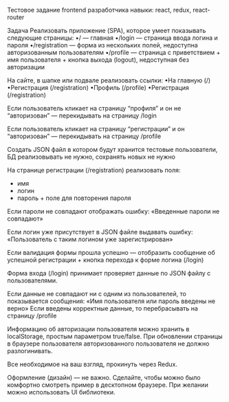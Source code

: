 Тестовое задание frontend разработчика
навыки: react, redux, react-router

Задача
Реализовать приложение (SPA), которое умеет показывать следующие страницы:
•/ — главная
•/login — страница ввода логина и пароля
•/registration — форма из нескольких полей, недоступна авторизованным пользователям
•/profile — страница с приветствием + имя пользователя + кнопка выхода (logout), недоступная без авторизации

На сайте, в шапке или подвале реализовать ссылки:
•На главную (/)
•Регистрация (/registration)
•Профиль (/profile)
•Регистрация (/registration)

Если пользователь кликает на страницу “профиля” и он не “авторизован” — перекидывать на страницу /login

Если пользователь кликает на страницу “регистрации” и он “авторизован” — перекидывать на страницу /profile

Создать JSON файл в котором будут хранится тестовые пользователи, БД реализовывать не нужно, сохранять новых не нужно

На странице регистрации (/registration) реализовать поля:

- имя
- логин
- пароль + поле для повторения пароля

Если пароли не совпадают отображать ошибку: «Введенные пароли не совпадают»

Если логин уже присутствует в JSON файле выдавать ошибку: «Пользователь с таким логином уже зарегистрирован»

Если валидация формы прошла успешно — отобразить сообщение об успешной регистрации + кнопка перехода к форме логина (/login)

Форма входа (/login) принимает проверяет данные по JSON файлу с пользователями.

Если данные не совпадают ни с одним из пользователей, то показывается сообщения:
«Имя пользователя или пароль введены не верно»
Если введены корректные данные, то перебрасывать на страницу /profile

Информацию об авторизации пользователя можно хранить в localStorage, простым параметром true/false. При обновлении страницы в браузере пользователя авторизованного пользователя не должно разлогинивать.

Все необходимое на ваш взгляд, прокинуть через Redux.

Оформление (дизайн) — не важно. Сделайте, чтобы можно было комфортно смотреть пример в десктопном браузере. При желании можно использовать UI библиотеки.
